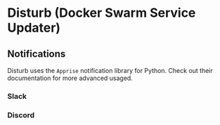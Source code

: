 # Disturb (Docker Swarm Service Updater)

## Notifications

Disturb uses the `Apprise` notification library for Python. 
Check out their documentation for more advanced usaged.

### Slack

### Discord